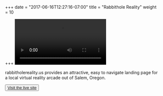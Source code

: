 +++
date = "2017-06-16T12:27:16-07:00"
title = "Rabbithole Reality"
weight = 10

+++
<video class="image main" src="https://www.dropbox.com/s/50z55a8d9elqsgx/rabbitholereality.webm?dl=1" autoplay loop></video>

<p>rabbitholereality.us provides an attractive, easy to navigate landing page for a local virtual reality arcade out of Salem, Oregon.</p>
<button> <a target="_blank" href="http://rabbitholereality.us"> Visit the live site </a> </button>
